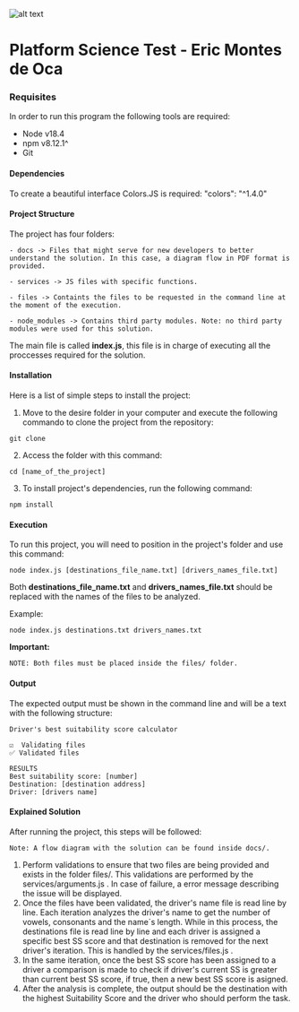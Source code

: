 ![alt text](https://global-uploads.webflow.com/60242ee565b2be8b567a2237/6053d0eea3ecbd6221fb3943_PS%20Logo%20Horizontal%20Light.png)

# Platform Science Test - Eric Montes de Oca

### **Requisites**
In order to run this program the following tools are required:
- Node v18.4
- npm v8.12.1^
- Git

#### **Dependencies**
To create a beautiful interface Colors.JS is required:
"colors": "^1.4.0"

#### **Project Structure**
The project has four folders:
`````
- docs -> Files that might serve for new developers to better understand the solution. In this case, a diagram flow in PDF format is provided.
`````
`````
- services -> JS files with specific functions.
`````
`````
- files -> Containts the files to be requested in the command line at the moment of the execution.
`````
`````
- node_modules -> Contains third party modules. Note: no third party modules were used for this solution.
`````

The main file is called **index.js**, this file is in charge of executing all the proccesses required for the solution.

#### **Installation**
Here is a list of simple steps to install the project:

1. Move to the desire folder in your computer and execute the following commando to clone the project from the repository:
`````
git clone 
`````
2. Access the folder with this command:
`````
cd [name_of_the_project]
`````
3. To install project's dependencies, run the following command:
`````
npm install
`````

#### **Execution**
To run this project, you will need to position in the project's folder and use this command:

`````
node index.js [destinations_file_name.txt] [drivers_names_file.txt]
`````

Both **destinations_file_name.txt** and **drivers_names_file.txt** should be replaced with the names of the files to be analyzed. 

Example:
`````
node index.js destinations.txt drivers_names.txt
`````
**Important:**
`````
NOTE: Both files must be placed inside the files/ folder.
`````

#### **Output**
The expected output must be shown in the command line and will be a text with the following structure:

`````
Driver's best suitability score calculator 

☑️  Validating files
✅ Validated files

RESULTS
Best suitability score: [number]
Destination: [destination address]
Driver: [drivers name]
`````

#### **Explained Solution**
After running the project, this steps will be followed:
`````
Note: A flow diagram with the solution can be found inside docs/.
`````
1. Perform validations to ensure that two files are being provided and exists in the folder files/. This validations are performed by the services/arguments.js . In case of failure, a error message describing the issue will be displayed.
2. Once the files have been validated, the driver's name file is read line by line. Each iteration analyzes the driver's name to get the number of vowels, consonants and the name´s length. While in this process, the destinations file is read line by line and each driver is assigned a specific best SS score and that destination is removed for the next driver's iteration. This is handled by the services/files.js .
3. In the same iteration, once the best SS score has been assigned to a driver a comparison is made to check if driver's current SS is greater than current best SS score, if true, then a new best SS score is asigned.
4. After the analysis is complete, the output should be the destination with the highest Suitability Score and the driver who should perform the task.